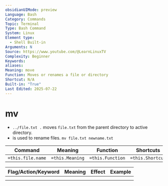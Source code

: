 ```yaml
---
obsidianUIMode: preview
Language: Bash
Category: Commands
Topic: Terminal
Type: Bash Command
System: Linux
Element type:
  - Shell Built-in
Arguments: N
Source: https://www.youtube.com/@LearnLinuxTV
Complexity: Beginner
Keywords: 
aliases: 
Meaning: move
Function: Moves or renames a file or directory
Shortcut: N/A
Built-in: "True"
Last Edited: 2025-07-22
---
```

# mv

- `../file.txt .` moves `file.txt` from the parent directory to active directory.
- is used to rename files. `mv file.txt newname.txt` 

| Command           | Meaning         | Function         | Shortcuts        |
| ----------------- | --------------- | ---------------- | ---------------- |
| `=this.file.name` | `=this.Meaning` | `=this.Function` | `=this.Shortcut` |

| Flag/Action/Keyword | Meaning | Effect | Example |
| ------------------- | ------- | ------ | ------- |
|                     |         |        |         |
|                     |         |        |         |
